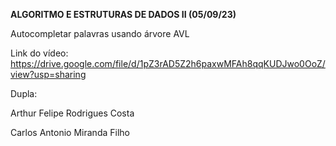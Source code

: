 <b> ALGORITMO E ESTRUTURAS DE DADOS II (05/09/23) </b>


Autocompletar palavras usando árvore AVL



Link do vídeo: https://drive.google.com/file/d/1pZ3rAD5Z2h6paxwMFAh8qqKUDJwo0OoZ/view?usp=sharing

Dupla:


Arthur Felipe Rodrigues Costa


Carlos Antonio Miranda Filho
